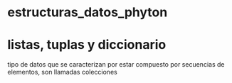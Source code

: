 # estructuras_datos_phyton

# listas, tuplas y diccionario

tipo de datos que se caracterizan por estar compuesto por secuencias de elementos, son llamadas colecciones